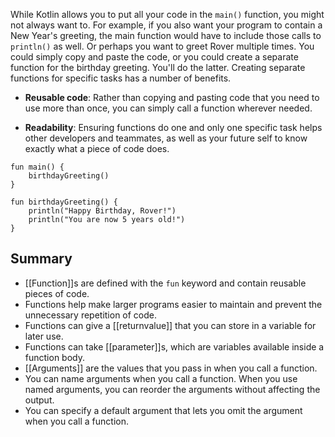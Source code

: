 
While Kotlin allows you to put all your code in the `main()` function, you might not always want to. For example, if you also want your program to contain a New Year's greeting, the main function would have to include those calls to `println()` as well. Or perhaps you want to greet Rover multiple times. You could simply copy and paste the code, or you could create a separate function for the birthday greeting. You'll do the latter. Creating separate functions for specific tasks has a number of benefits.

- **Reusable code**: Rather than copying and pasting code that you need to use more than once, you can simply call a function wherever needed.

- **Readability**: Ensuring functions do one and only one specific task helps other developers and teammates, as well as your future self to know exactly what a piece of code does.

```
fun main() {
	birthdayGreeting()
}

fun birthdayGreeting() {
	println("Happy Birthday, Rover!")
	println("You are now 5 years old!")
}
```


## Summary

- [[Function]]s are defined with the `fun` keyword and contain reusable pieces of code.
- Functions help make larger programs easier to maintain and prevent the unnecessary repetition of code.
- Functions can give a [[returnvalue]] that you can store in a variable for later use.
- Functions can take [[parameter]]s, which are variables available inside a function body.
- [[Arguments]] are the values that you pass in when you call a function.
- You can name arguments when you call a function. When you use named arguments, you can reorder the arguments without affecting the output.
- You can specify a default argument that lets you omit the argument when you call a function.